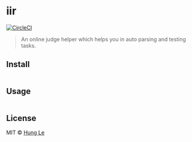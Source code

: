 # iir

[![CircleCI](https://circleci.com/gh/psucodervn/iir/tree/master.svg?style=svg)](https://circleci.com/gh/psucodervn/iir/tree/master)

> An online judge helper which helps you in auto parsing and testing tasks.

## Install
```

```
## Usage
```bash

```

## License

MIT © [Hung Le](https://github.com/psucodervn)
